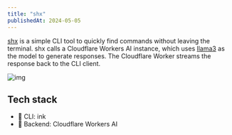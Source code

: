 ```yaml
---
title: "shx"
publishedAt: 2024-05-05
---
```


[shx](https://github.com/rajikaimal/shx) is a simple CLI tool to quickly find commands without leaving the terminal. shx calls a Cloudflare Workers AI instance, which uses [llama3](https://blog.cloudflare.com/meta-llama-3-available-on-cloudflare-workers-ai/) as the model to generate responses. The Cloudflare Worker streams the response back to the CLI client.

![img](/img/shx.png)

## Tech stack

- 📎 CLI: ink
- 📎 Backend: Cloudflare Workers AI
